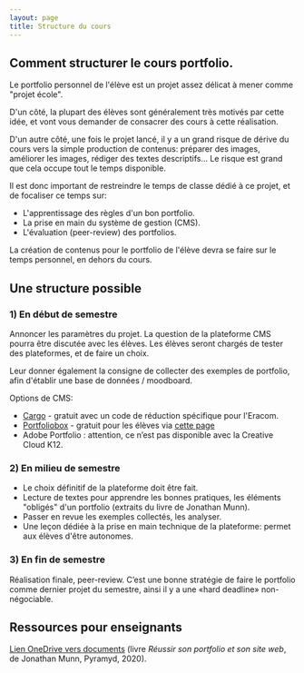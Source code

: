```yaml
---
layout: page
title: Structure du cours
---
```


## Comment structurer le cours portfolio.

Le portfolio personnel de l'élève est un projet assez délicat à mener comme "projet école".

D'un côté, la plupart des élèves sont généralement très motivés par cette idée, et vont vous demander de consacrer des cours à cette réalisation.

D'un autre côté, une fois le projet lancé, il y a un grand risque de dérive du cours vers la simple production de contenus: préparer des images, améliorer les images, rédiger des textes descriptifs... Le risque est grand que cela occupe tout le temps disponible.

Il est donc important de restreindre le temps de classe dédié à ce projet, et de focaliser ce temps sur:

- L'apprentissage des règles d'un bon portfolio.
- La prise en main du système de gestion (CMS).
- L'évaluation (peer-review) des portfolios.

La création de contenus pour le portfolio de l'élève devra se faire sur le temps personnel, en dehors du cours.

## Une structure possible

### 1) En début de semestre

Annoncer les paramètres du projet. La question de la plateforme CMS pourra être discutée avec les élèves. Les élèves seront chargés de tester des plateformes, et de faire un choix. 

Leur donner également la consigne de collecter des exemples de portfolio, afin d'établir une base de données / moodboard.

Options de CMS:

- [Cargo](https://cargo.site/Students) - gratuit avec un code de réduction spécifique pour l'Eracom.
- [Portfoliobox](https://www.portfoliobox.net/fr/) - gratuit pour les élèves via [cette page](https://www.portfoliobox.net/fr/students)
- Adobe Portfolio : attention, ce n’est pas disponible avec la Creative Cloud K12.

### 2) En milieu de semestre

- Le choix définitif de la plateforme doit être fait. 
- Lecture de textes pour apprendre les bonnes pratiques, les éléments "obligés" d'un portfolio (extraits du livre de Jonathan Munn). 
- Passer en revue les exemples collectés, les analyser.
- Une leçon dédiée à la prise en main technique de la plateforme: permet aux élèves d'être autonomes.

### 3) En fin de semestre

Réalisation finale, peer-review. C’est une bonne stratégie de faire le portfolio comme dernier projet du semestre, ainsi il y a une «hard deadline» non-négociable.

## Ressources pour enseignants

[Lien OneDrive vers documents](https://eduvaud-my.sharepoint.com/:f:/g/personal/pr51kln_eduvaud_ch/Eh0E_y-u04BAjNduAb9YVtsBk-_ocwr3eINJVZ46fxGVYw) (livre *Réussir son portfolio et son site web*, de Jonathan Munn, Pyramyd, 2020).

